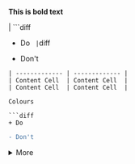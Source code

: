 **This is bold text**

| ```diff
+ Do
```  | ```diff
- Don't
```|
| ------------- | ------------- |
| Content Cell  | Content Cell  |
| Content Cell  | Content Cell  |

Colours

```diff
+ Do
```

```diff
- Don't
```

<details><summary>More</summary>
<p>
Comment about something
</p>
</details>
